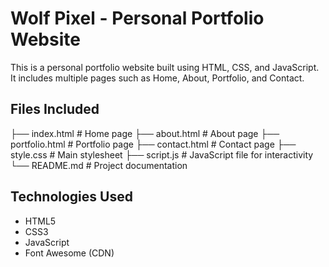 # Wolf Pixel - Personal Portfolio Website

This is a personal portfolio website built using HTML, CSS, and JavaScript. It includes multiple pages such as Home, About, Portfolio, and Contact.

## Files Included

├── index.html # Home page
├── about.html # About page
├── portfolio.html # Portfolio page
├── contact.html # Contact page
├── style.css # Main stylesheet
├── script.js # JavaScript file for interactivity
└── README.md # Project documentation

## Technologies Used

- HTML5
- CSS3
- JavaScript
- Font Awesome (CDN)

